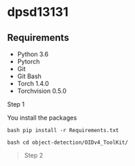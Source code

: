 # dpsd13131
## Requirements
- Python 3.6
- Pytorch 
- Git
- Git Bash
- Torch 1.4.0
- Torchvision 0.5.0


Step 1

You install the packages

```bash pip install -r Requirements.txt```

```bash cd object-detection/OIDv4_ToolKit/```


> Step 2
